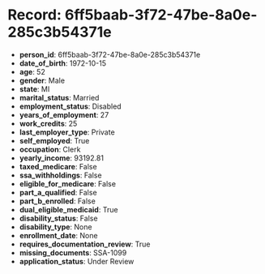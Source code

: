 # Record: 6ff5baab-3f72-47be-8a0e-285c3b54371e

- **person_id**: 6ff5baab-3f72-47be-8a0e-285c3b54371e
- **date_of_birth**: 1972-10-15
- **age**: 52
- **gender**: Male
- **state**: MI
- **marital_status**: Married
- **employment_status**: Disabled
- **years_of_employment**: 27
- **work_credits**: 25
- **last_employer_type**: Private
- **self_employed**: True
- **occupation**: Clerk
- **yearly_income**: 93192.81
- **taxed_medicare**: False
- **ssa_withholdings**: False
- **eligible_for_medicare**: False
- **part_a_qualified**: False
- **part_b_enrolled**: False
- **dual_eligible_medicaid**: True
- **disability_status**: False
- **disability_type**: None
- **enrollment_date**: None
- **requires_documentation_review**: True
- **missing_documents**: SSA-1099
- **application_status**: Under Review